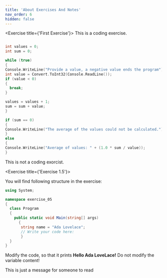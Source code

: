 ```yaml
---
title: 'About Exercises And Notes'
nav_order: 6
hidden: false
---
```


<Exercise title={'First Exercise'}>
This is a coding exercise.

  ```cpp

int values = 0;
int sum = 0;

while (true)
{
  Console.WriteLine("Provide a value, a negative value ends the program");
  int value = Convert.ToInt32(Console.ReadLine());
  if (value < 0)
  {
    break;
  }

  values = values + 1;
  sum = sum + value;
}

if (sum == 0)
{
  Console.WriteLine("The average of the values could not be calculated.");
}
else
{
  Console.WriteLine("Average of values: " + (1.0 * sum / value));
}
```
  
This is not a coding exorcist.
</Exercise>
  

<Exercise title={'Exercise 1.5'}>
  
You will find following structure in the exercise:
  
```cs
using System;

namespace exercise_05
{
  class Program
  {
    public static void Main(string[] args)
      {
       string name = "Ada Lovelace";
       // Write your code here:            
       }
  }
}
```

Modify the code, so that it prints **Hello Ada LoveLace!**
Do not modify the variable content!
    
</Exercise>

<Note>This is just a message for someone to read</Note>
